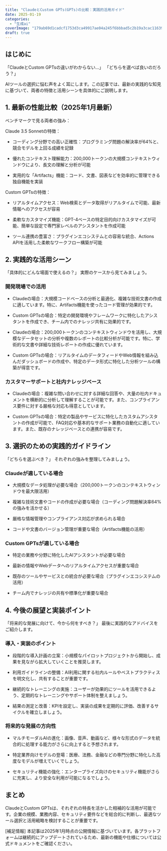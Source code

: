 ```yaml
---
title: "ClaudeとCustom GPTs(GPTs)の比較：実践的活用ガイド"
date: 2025-01-19
categories: 
  - "生成ai"
coverImage: "179ab69d1cadcf1753d3ca49917ae04a245f6bbbad5c2b19a3cac1163927c01f.png"
draft: true
---
```


## はじめに

「ClaudeとCustom GPTsの違いがわからない...」 「どちらを選べば良いのだろう？」

AIツールの選択に悩む声をよく耳にします。この記事では、最新の実践的な知見に基づいて、両者の特徴と活用シーンを具体的にご説明します。

## 1\. 最新の性能比較（2025年1月最新）

ベンチマークで見る両者の強み：

Claude 3.5 Sonnetの特徴：

- コーディング分野での高い正確性：プログラミング問題の解決率が64%と、競合モデルを上回る成績を記録

- 優れたコンテキスト理解能力：200,000トークンの大規模コンテキストウィンドウにより、長文の理解と分析が可能

- 実用的な「Artifacts」機能：コード、文書、図表などを効率的に管理できる独自機能を実装

Custom GPTsの特徴：

- リアルタイムアクセス：Web検索とデータ取得がリアルタイムで可能、最新情報へのアクセスが容易

- 柔軟なカスタマイズ機能：GPT-4ベースの特定目的向けカスタマイズが可能、簡単な設定で専門家レベルのアシスタントを作成可能

- ツール連携の豊富さ：プラグインエコシステムとの容易な統合、Actions APIを活用した柔軟なワークフロー構築が可能

## 2\. 実践的な活用シーン

「具体的にどんな場面で使えるの？」 実際のケースから見てみましょう。

### 開発現場での活用

- Claudeの場合：大規模コードベースの分析と最適化、複雑な技術文書の作成に適しています。特に、Artifacts機能を使ったコード管理が効果的です。

- Custom GPTsの場合：特定の開発環境やフレームワークに特化したアシスタントを作成でき、チーム内でのナレッジ共有に効果的です。

- Claudeの場合：200,000トークンのコンテキストウィンドウを活用し、大規模なデータセットの分析や複数のレポートの比較分析が可能です。特に、学術的な文書や詳細な技術レポートの作成に優れています。

- Custom GPTsの場合：リアルタイムのデータフィードやWeb情報を組み込んだダッシュボードの作成や、特定のデータ形式に特化した分析ツールの構築が得意です。

### カスタマーサポートと社内ナレッジベース

- Claudeの場合：複雑な問い合わせに対する詳細な回答や、大量の社内ドキュメントを横断的に分析して理解することが可能です。また、コンプライアンス要件に対する厳格な対応も得意としています。

- Custom GPTsの場合：特定の製品やサービスに特化したカスタムアシスタントの作成が可能で、FAQ対応や基本的なサポート業務の自動化に適しています。また、既存のナレッジベースとの連携が容易です。

## 3\. 選択のための実践的ガイドライン

「どちらを選ぶべき？」 それぞれの強みを整理してみましょう。

### Claudeが適している場合

- 大規模なデータ処理が必要な場合（200,000トークンのコンテキストウィンドウを最大限活用）

- 複雑な技術文書やコードの作成が必要な場合（コーディング問題解決率64%の強みを活かせる）

- 厳格な情報管理やコンプライアンス対応が求められる場合

- コードや文書のバージョン管理が重要な場合（Artifacts機能の活用）

### Custom GPTsが適している場合

- 特定の業務や分野に特化したAIアシスタントが必要な場合

- 最新の情報やWebデータへのリアルタイムアクセスが重要な場合

- 既存のツールやサービスとの統合が必要な場合（プラグインエコシステムの活用）

- チーム内でナレッジの共有や標準化が重要な場合

## 4\. 今後の展望と実装ポイント

「将来的な発展に向けて、今から何をすべき？」 最後に実践的なアドバイスをご紹介します。

### 導入・実装のポイント

- 段階的な導入計画の立案：小規模なパイロットプロジェクトから開始し、成果を見ながら拡大していくことを推奨します。

- 利用ガイドラインの整備：AI利用に関する社内ルールやベストプラクティスを明文化し、共有することが重要です。

- 継続的なトレーニングの実施：ユーザーが効果的にツールを活用できるよう、定期的なトレーニングやサポート体制を整えましょう。

- 結果の測定と改善：KPIを設定し、実装の成果を定期的に評価、改善するサイクルを確立しましょう。

### 将来的な発展の方向性

- マルチモーダルAIの進化：画像、音声、動画など、様々な形式のデータを統合的に処理する能力がさらに向上すると予想されます。

- 特定業界向けモデルの登場：医療、法務、金融などの専門分野に特化した高度なモデルが増えていくでしょう。

- セキュリティ機能の強化：エンタープライズ向けのセキュリティ機能がさらに充実し、より安全な利用が可能になるでしょう。

## まとめ

ClaudeとCustom GPTsは、それぞれの特長を活かした相補的な活用が可能です。企業の規模、業務内容、セキュリティ要件などを総合的に判断し、最適なツール選択と活用戦略を検討することが重要です。

\[補足情報\] 本記事は2025年1月時点の公開情報に基づいています。各プラットフォームは継続的にアップデートされているため、最新の機能や仕様については公式ドキュメントをご確認ください。
